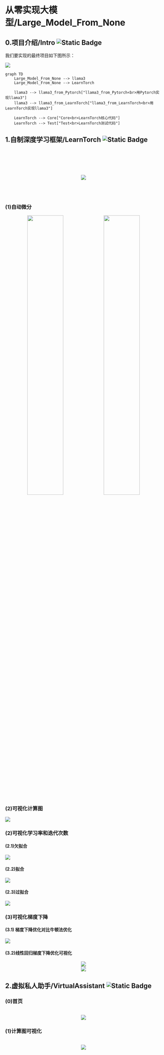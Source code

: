 # 从零实现大模型/Large_Model_From_None

## 0.项目介绍/Intro ![Static Badge](https://img.shields.io/badge/Intro-项目介绍-4B9D9D) 
我们要实现的最终项目如下图所示：

<img src="imgs/规划思维导图.PNG">

<!-- 
```
Large_Model_From_None
    ├─llama3
        ├─llama3_from_Pytorch    #用Pytorch实现llama3
        ├─llama3_from_LearnTorch    #用LearnTorch实现llama3
    └─LearnTorch
        ├─Core                  #LearnTorch核心代码
        ├─Test                  #LearnTorch测试代码
```
-->

```mermaid
graph TD
    Large_Model_From_None --> llama3
    Large_Model_From_None --> LearnTorch

    llama3 --> llama3_from_Pytorch["llama3_from_Pytorch<br>用Pytorch实现llama3"]
    llama3 --> llama3_from_LearnTorch["llama3_from_LearnTorch<br>用LearnTorch实现llama3"]

    LearnTorch --> Core["Core<br>LearnTorch核心代码"]
    LearnTorch --> Test["Test<br>LearnTorch测试代码"]
```


## 1.自制深度学习框架/LearnTorch ![Static Badge](https://img.shields.io/badge/LearnTorch-自制深度学习框架-0584E3) 
<br/><br/><br/><br/>
<div align=center>
<img src=".\imgs\img_title-removebg.png">
</div><br/><br/><br/>

### (1)自动微分

<div align="center">
        <img src="./LearnTorch_ALL/TeachImage/Grad/0_2pi_singrad.png" width="48%" height="48%">
        <img src="./LearnTorch_ALL/TeachImage/Grad/0_10_yx4.png" width="48%" height="48%">
</div>

### (2)可视化计算图
<img src="./LearnTorch_ALL/TeachImage/CGMap/sphere_All.png">

### (2)可视化学习率和迭代次数
#### (2.1)欠拟合
<img src="./LearnTorch_ALL/TeachImage/Grad/Gradient_Underfit_lr0.001_iters200_FPS10.gif">

#### (2.2)拟合
<img src="./LearnTorch_ALL/TeachImage/Grad/Gradient_Wellfit_lr0.085_iters200_FPS10.gif">

#### (2.3)过拟合
<img src="./LearnTorch_ALL/TeachImage/Grad/Gradient_Overfit_lr0.2_iters200_FPS10.gif">

### (3)可视化梯度下降
#### (3.1) 梯度下降优化对比牛顿法优化
<img src="LearnTorch_ALL/TeachImage/Grad/GradV.S.Newton_small_iter_200_10_FPS10.gif">


#### (3.2)线性回归梯度下降优化可视化
<div align="center">
<img src="LearnTorch_ALL/TeachImage/Grad/linear_regression_small_iter_200_lr_0.1.gif">
</div>

<div align="center">
<img src="LearnTorch_ALL/TeachImage/Grad/linear_regression_sin_small_iter_10000_lr_0.2.gif">
</div>




## 2.虚拟私人助手/VirtualAssistant ![Static Badge](https://img.shields.io/badge/VirtualAssistant-虚拟私人助手-7884A4) 

### (0)首页
<br/>

<div align="center">
<img src="./VirtualAssistant/imgs/0.首页.PNG">
</div>

### (1)计算图可视化
<br/>

<div align="center">
<img src="./VirtualAssistant/imgs/1.计算图可视化.PNG">
</div>

